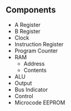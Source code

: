 Components
----------

* A Register
* B Register
* Clock
* Instruction Register
* Program Counter
* RAM
    * Address
    * Contents
* ALU
* Output
* Bus Indicator
* Control
* Microcode EEPROM
